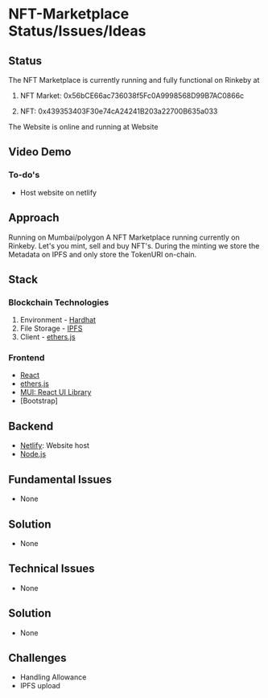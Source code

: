 # NFT-Marketplace Status/Issues/Ideas

## Status
The NFT Marketplace is currently running and fully functional on Rinkeby at

1. NFT Market:
0x56bCE66ac736038f5Fc0A9998568D99B7AC0866c

2. NFT:
0x439353403F30e74cA24241B203a22700B635a033

The Website is online and running at Website
## Video Demo

### To-do's
- Host website on netlify

## Approach
Running on Mumbai/polygon
A NFT Marketplace running currently on Rinkeby. Let's you mint, sell and buy NFT's. During the minting we store the Metadata on IPFS and only store the TokenURI on-chain.
## Stack

### Blockchain Technologies
1. Environment - [Hardhat](https://hardhat.org/)
2. File Storage - [IPFS](https://github.com/ipfs/js-ipfs/tree/master/packages/ipfs-http-client#install)
3. Client - [ethers.js](https://docs.ethers.io/v5/)

### Frontend
- [React](https://reactjs.org/)
- [ethers.js](https://docs.ethers.io/v5/)
- [MUI: React UI Library](https://mui.com/)
- [Bootstrap]

## Backend
- [Netlify](https://www.netlify.com/): Website host
- [Node.js](https://nodejs.org/en/)

## Fundamental Issues
- None
## Solution
- None
## Technical Issues
- None
## Solution
- None
## Challenges
- Handling Allowance
- IPFS upload
